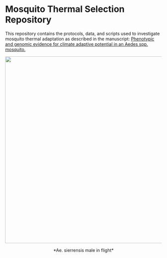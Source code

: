 # Mosquito Thermal Selection Repository
 
This repository contains the protocols, data, and scripts used to investigate mosquito thermal adaptation as described in the manuscript: 
[Phenotypic and genomic evidence for climate adaptive potential in an Aedes spp. mosquito.](https://docs.google.com/document/d/1v0pxLAtF7rQ47DGCmAsfVIHS4XAA6qYL/edit?rtpof=true)


<p align="center">
  <img width="600"
    src="https://github.com/lcouper/MosquitoThermalSelection/assets/10873177/1048d579-bbf3-498d-b3ae-197aa018793d">
  </p>    
<p align="center"> 
*Ae. sierrensis male in flight*

